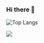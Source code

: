 ### Hi there 👋
![Top Langs](https://github-readme-stats.vercel.app/api/top-langs/?username=selvatharrun&layout=compact)

![](https://leetcard.jacoblin.cool/selvatharrun?ext=heatmap)
